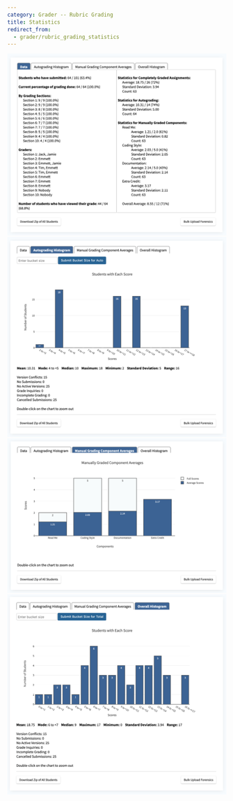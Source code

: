 ```yaml
---
category: Grader -- Rubric Grading
title: Statistics
redirect_from:
  - grader/rubric_grading_statistics
---
```


![](/images/ta_grading/rubric_grading_data.png)
![](/images/ta_grading/rubric_grading_autograding_histogram.png)
![](/images/ta_grading/rubric_grading_manual_components.png)
![](/images/ta_grading/rubric_grading_overall_histogram.png)